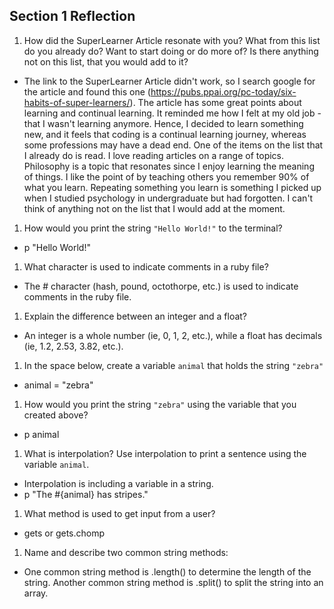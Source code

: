 ## Section 1 Reflection

1. How did the SuperLearner Article resonate with you? What from this list do you already do? Want to start doing or do more of? Is there anything not on this list, that you would add to it?

  * The link to the SuperLearner Article didn't work, so I search google for the article and found this one (https://pubs.ppai.org/pc-today/six-habits-of-super-learners/). The article has some great points about learning and continual learning. It reminded me how I felt at my old job - that I wasn't learning anymore. Hence, I decided to learn something new, and it feels that coding is a continual learning journey, whereas some professions may have a dead end. One of the items on the list that I already do is read. I love reading articles on a range of topics. Philosophy is a topic that resonates since I enjoy learning the meaning of things. I like the point of by teaching others you remember 90% of what you learn. Repeating something you learn is something I picked up when I studied psychology in undergraduate but had forgotten. I can't think of anything not on the list that I would add at the moment.

1. How would you print the string `"Hello World!"` to the terminal?

  * p "Hello World!"

1. What character is used to indicate comments in a ruby file?

  * The # character (hash, pound, octothorpe, etc.) is used to indicate comments in the ruby file.

1. Explain the difference between an integer and a float?

  * An integer is a whole number (ie, 0, 1, 2, etc.), while a float has decimals (ie, 1.2, 2.53, 3.82, etc.).

1. In the space below, create a variable `animal` that holds the string `"zebra"`

  * animal = "zebra"

1. How would you print the string `"zebra"` using the variable that you created above?

  * p animal

1. What is interpolation? Use interpolation to print a sentence using the variable `animal`.

  * Interpolation is including a variable in a string.
  * p "The #{animal} has stripes."

1. What method is used to get input from a user?

  * gets or gets.chomp

1. Name and describe two common string methods:
  * One common string method is .length() to determine the length of the string. Another common string method is .split() to split the string into an array.
